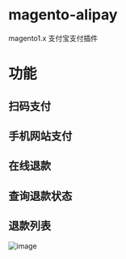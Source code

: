 # magento-alipay
magento1.x 支付宝支付插件

# 功能
## 扫码支付
## 手机网站支付
## 在线退款
## 查询退款状态
## 退款列表
![image](https://github.com/zouhongzhao/magento-alipay/blob/master/alipay.gif)
